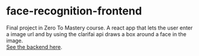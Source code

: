 # face-recognition-frontend

Final project in Zero To Mastery course. 
A react app that lets the user enter a image url and by using the clarifai api draws a box around a face in the image.  
[See the backend here](https://github.com/nadav-r/face-recognition-app).
